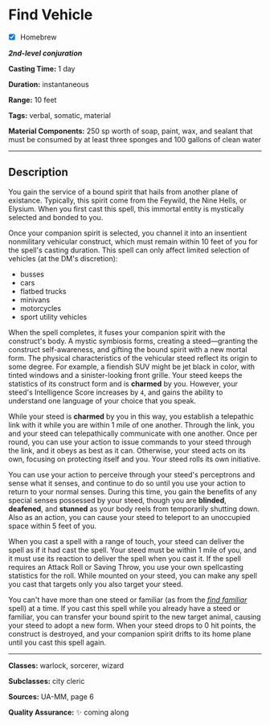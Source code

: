# Find Vehicle

- [x] Homebrew

***2nd-level conjuration***

**Casting Time:** 1 day

**Duration:** instantaneous

**Range:** 10 feet

**Tags:** verbal, somatic, material

**Material Components:** 250 sp worth of soap, paint, wax, and sealant that must be consumed by at least three sponges and 100 gallons of clean water

---

## Description
You gain the service of a bound spirit that hails from another plane of existance.
Typically, this spirit come from the Feywild, the Nine Hells, or Elysium.
When you first cast this spell, this immortal entity is mystically selected and bonded to you.

Once your companion spirit is selected, you channel it into an insentient nonmilitary vehicular construct, which must remain within 10 feet of you for the spell's casting duration.
This spell can only affect limited selection of vehicles (at the DM's discretion):
- busses
- cars
- flatbed trucks
- minivans
- motorcycles
- sport utility vehicles

When the spell completes, it fuses your companion spirit with the construct's body.
A mystic symbiosis forms, creating a steed&mdash;granting the construct self-awareness, and gifting the bound spirit with a new mortal form.
The physical characteristics of the vehicular steed reflect its origin to some degree.
For example, a fiendish SUV might be jet black in color, with tinted windows and a sinister-looking front grille.
Your steed keeps the statistics of its construct form and is **charmed** by you.
However, your steed's Intelligence Score increases by `4`, and gains the ability to understand one language of your choice that you speak.

While your steed is **charmed** by you in this way, you establish a telepathic link with it while you are within 1 mile of one another.
Through the link, you and your steed can telepathically communicate with one another.
Once per round, you can use your action to issue commands to your steed through the link, and it obeys as best as it can.
Otherwise, your steed acts on its own, focusing on protecting itself and you.
Your steed rolls its own initiative.

You can use your action to perceive through your steed's perceptrons and sense what it senses, and continue to do so until you use your action to return to your normal senses.
During this time, you gain the benefits of any special senses possessed by your steed, though you are **blinded**, **deafened**, and **stunned** as your body reels from temporarily shutting down.
Also as an action, you can cause your steed to teleport to an unoccupied space within 5 feet of you.

When you cast a spell with a range of touch, your steed can deliver the spell as if it had cast the spell.
Your steed must be within 1 mile of you, and it must use its reaction to deliver the spell when you cast it.
If the spell requires an Attack Roll or Saving Throw, you use your own spellcasting statistics for the roll.
While mounted on your steed, you can make any spell you cast that targets only you also target your steed.

You can't have more than one steed or familiar (as from the [*find familiar*](../level-1/find-familiar.md) spell) at a time.
If you cast this spell while you already have a steed or familiar, you can transfer your bound spirit to the new target animal, causing your steed to adopt a new form.
When your steed drops to 0 hit points, the construct is destroyed, and your companion spirit drifts to its home plane until you cast this spell again.

---

**Classes:** warlock, sorcerer, wizard

**Subclasses:** city cleric

**Sources:** UA-MM, page 6

**Quality Assurance:** :sparkles: coming along
